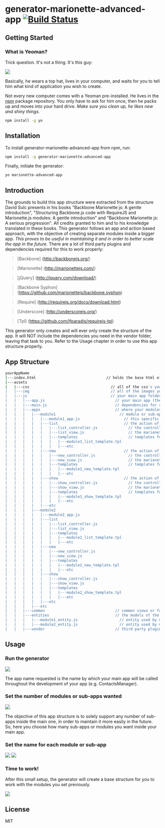 # generator-marionette-advanced-app [![Build Status](https://secure.travis-ci.org/comoser/generator-marionette-advanced-app.png?branch=master)](https://travis-ci.org/comoser/generator-marionette-advanced-app)


## Getting Started

### What is Yeoman?

Trick question. It's not a thing. It's this guy:

![](http://i.imgur.com/JHaAlBJ.png)

Basically, he wears a top hat, lives in your computer, and waits for you to tell him what kind of application you wish to create.

Not every new computer comes with a Yeoman pre-installed. He lives in the [npm](https://npmjs.org) package repository. You only have to ask for him once, then he packs up and moves into your hard drive. *Make sure you clean up, he likes new and shiny things.*

```bash
npm install -g yo
```

## Installation

To install generator-marionette-advanced-app from npm, run:

```bash
npm install -g generator-marionette-advanced-app
```

Finally, initiate the generator:

```bash
yo marionette-advanced-app
```

## Introduction

The grounds to build this app structure were extracted from the structure David Sulc presents in his books "Backbone Marionette js: A gentle introduction",  "Structuring Backbone.js code with RequireJS and Marionette.js modules: A gentle introduction" and "Backbone Marionette js: A serious progression". All credits granted to him and to his knowledge translated in these books.
This generator follows an app and action based approach, with the objective of creating separate modules inside a bigger app. *This proves to be useful in maintaining it and in order to better scale the app in the future.*
There are a lot of third party plugins and dependencies required for this to work properly:
> [Backbone] (http://backbonejs.org/)

> [Marionette] (http://marionettejs.com/)

> [jQuery] (http://jquery.com/download/)

> [Backbone Syphon] (https://github.com/marionettejs/backbone.syphon)

> [Require] (http://requirejs.org/docs/download.html)

> [Underscore] (http://underscorejs.org/)

> [Tpl] (https://github.com/jfparadis/requirejs-tpl)

This generator only creates and will ever only create the structure of the app. 
It will NOT include the dependencies you need in the vendor folder, leaving that task to you.
Refer to the Usage chapter in order to use this app structure properly.

## App Structure
```bash
yourAppName
|---index.html                                // holds the base html of your app (keep it as simple as possible)
|---assets
|	|---css                                     // all of the css's you need
|	|---img                                     // all of the images you need
|	|---js                                      // your main app folder, per say
|	|	|---app.js                                // your main app (the entry point for your Marionette app)
|	|	|---main.js                               // dependencies for require.js module (Marionette app starts here)
|	|	|---apps                                  // where your modules or sub-apps reside
|	|	|	|---module1                             // module or sub-app named "module1"
|	|	|	|	|---module1_app.js                    // this specific module main app (the gluer of the sub-app)
|	|	|	|	|---list                              // the action of listing something in this sub-app
|	|	|	|	|	|---list_controller.js              // the controller of this action only
|	|	|	|	|	|---list_view.js                    // the marionette views for the controller to use
|	|	|	|	|	|---templates                       // templates for the listing action only
|	|	|	|	|	|	|---module1_list_template.tpl
|	|	|	|	|	|	|---etc
|	|	|	|	|---new                               // the action of creating something new in this sub-app
|	|	|	|	|	|---new_controller.js               // the controller of this action only
|	|	|	|	|	|---new_view.js                     // the marionette views for the controller to use
|	|	|	|	|	|---templates                       // templates for the new action only
|	|	|	|	|	|	|---module1_new_template.tpl
|	|	|	|	|	|	|---etc
|	|	|	|	|---show                              // the action of showing something in this sub-app
|	|	|	|	|	|---show_controller.js              // the controller of this action only
|	|	|	|	|	|---show_view.js                    // the marionette views for the controller to use
|	|	|	|	|	|---templates                       // templates for the new action only
|	|	|	|	|	|	|---module1_show_template.tpl
|	|	|	|	|	|	|---etc
|	|	|	|	|---etc
|	|	|	|---module2
|	|	|	|	|---module2_app.js
|	|	|	|	|---list
|	|	|	|	|	|---list_controller.js
|	|	|	|	|	|---list_view.js
|	|	|	|	|	|---templates
|	|	|	|	|	|	|---module2_list_template.tpl
|	|	|	|	|	|	|---etc
|	|	|	|	|---new
|	|	|	|	|	|---new_controller.js
|	|	|	|	|	|---new_view.js
|	|	|	|	|	|---templates
|	|	|	|	|	|	|---module2_new_template.tpl
|	|	|	|	|	|	|---etc
|	|	|	|	|---show
|	|	|	|	|	|---show_controller.js
|	|	|	|	|	|---show_view.js
|	|	|	|	|	|---templates
|	|	|	|	|	|	|---module2_show_template.tpl
|	|	|	|	|	|	|---etc
|	|	|	|	|---etc
|	|	|	|---etc
|	|	|---common                                // common views or functionality across the app
|	|	|---entities                              // the models of the app (they contact with some remote API)
|	|	|	|---module1_entity.js                   // entity used by module1, but there may be more of course
|	|	|	|---module2_entity.js                   // entity used by module2, but there may be more of course
|	|	|---vendor                                // third party plugins and dependencies needed for the app
```

## Usage

### Run the generator

![](https://cloud.githubusercontent.com/assets/5495320/6727556/977d9e0a-ce1a-11e4-9c0f-2ede9e9143ee.png)

The app name requested is the name by which your main app will be called throughout the development of your app (e.g. ContactsManager).

### Set the number of modules or sub-apps wanted

![](https://cloud.githubusercontent.com/assets/5495320/6727558/977ec686-ce1a-11e4-96f7-9b7f6988a37b.png)

The objective of this app structure is to solely support any number of sub-apps inside the main one, in order to maintain it more easily in the future. So, here you choose how many sub-apps or modules you want inside your main app.

### Set the name for each module or sub-app

![](https://cloud.githubusercontent.com/assets/5495320/6727555/977d8866-ce1a-11e4-89e6-b7f2518cde08.png)
![](https://cloud.githubusercontent.com/assets/5495320/6727554/977b60ae-ce1a-11e4-9884-ef84248e54f9.png)

### Time to work!

After this small setup, the generator will create a base structure for you to work with the modules you set previously.

![](https://cloud.githubusercontent.com/assets/5495320/6727557/977dce70-ce1a-11e4-8db2-2cece8dc68d6.png)

## License

MIT
